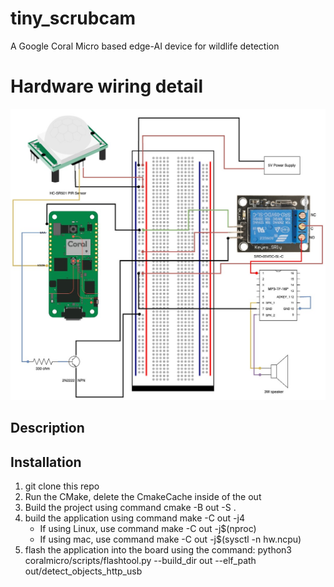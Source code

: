 # tiny_scrubcam
A Google Coral Micro based edge-AI device for wildlife detection

# Hardware wiring detail
![image](CircuitDiagram.jpg)

## Description

## Installation
1. git clone this repo
2. Run the CMake, delete the CmakeCache inside of the out
3. Build the project using command cmake -B out -S .
4. build the application using command make -C out -j4
   * If using Linux, use command make -C out -j$(nproc)
   * If using mac, use command make -C out -j$(sysctl -n hw.ncpu)
5. flash the application into the board using the command: python3 coralmicro/scripts/flashtool.py --build_dir out --elf_path out/detect_objects_http_usb